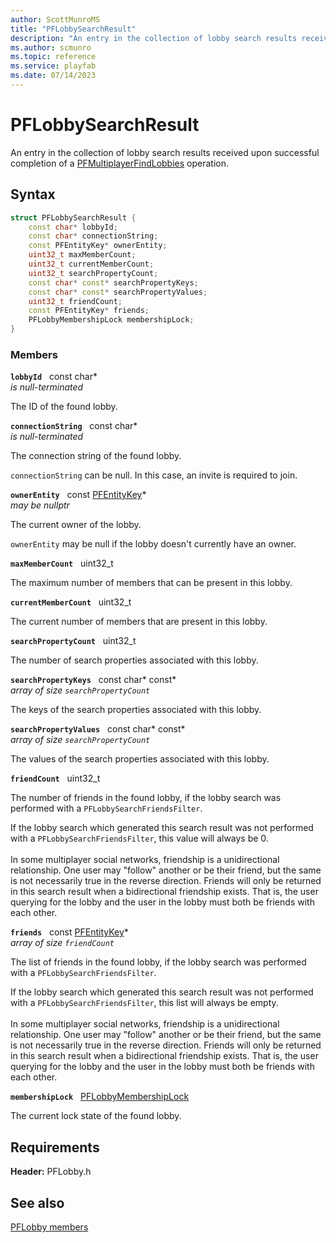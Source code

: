 ```yaml
---
author: ScottMunroMS
title: "PFLobbySearchResult"
description: "An entry in the collection of lobby search results received upon successful completion of a [PFMultiplayerFindLobbies](../functions/pfmultiplayerfindlobbies.md) operation."
ms.author: scmunro
ms.topic: reference
ms.service: playfab
ms.date: 07/14/2023
---
```


# PFLobbySearchResult  

An entry in the collection of lobby search results received upon successful completion of a [PFMultiplayerFindLobbies](../functions/pfmultiplayerfindlobbies.md) operation.  

## Syntax  
  
```cpp
struct PFLobbySearchResult {  
    const char* lobbyId;  
    const char* connectionString;  
    const PFEntityKey* ownerEntity;  
    uint32_t maxMemberCount;  
    uint32_t currentMemberCount;  
    uint32_t searchPropertyCount;  
    const char* const* searchPropertyKeys;  
    const char* const* searchPropertyValues;  
    uint32_t friendCount;  
    const PFEntityKey* friends;  
    PFLobbyMembershipLock membershipLock;  
}  
```
  
### Members  
  
**`lobbyId`** &nbsp; const char*  
*is null-terminated*  
  
The ID of the found lobby.
  
**`connectionString`** &nbsp; const char*  
*is null-terminated*  
  
The connection string of the found lobby.
  
```connectionString``` can be null. In this case, an invite is required to join.
  
**`ownerEntity`** &nbsp; const [PFEntityKey](../../pfmultiplayer/pfentitykey_clientsdk.md)*  
*may be nullptr*  
  
The current owner of the lobby.
  
```ownerEntity``` may be null if the lobby doesn't currently have an owner.
  
**`maxMemberCount`** &nbsp; uint32_t  
  
The maximum number of members that can be present in this lobby.
  
**`currentMemberCount`** &nbsp; uint32_t  
  
The current number of members that are present in this lobby.
  
**`searchPropertyCount`** &nbsp; uint32_t  
  
The number of search properties associated with this lobby.
  
**`searchPropertyKeys`** &nbsp; const char* const*  
*array of size `searchPropertyCount`*  
  
The keys of the search properties associated with this lobby.
  
**`searchPropertyValues`** &nbsp; const char* const*  
*array of size `searchPropertyCount`*  
  
The values of the search properties associated with this lobby.
  
**`friendCount`** &nbsp; uint32_t  
  
The number of friends in the found lobby, if the lobby search was performed with a ```PFLobbySearchFriendsFilter```.
  
If the lobby search which generated this search result was not performed with a ```PFLobbySearchFriendsFilter```, this value will always be 0. <br /><br /> In some multiplayer social networks, friendship is a unidirectional relationship. One user may "follow" another or be their friend, but the same is not necessarily true in the reverse direction. Friends will only be returned in this search result when a bidirectional friendship exists. That is, the user querying for the lobby and the user in the lobby must both be friends with each other.
  
**`friends`** &nbsp; const [PFEntityKey](../../pfmultiplayer/pfentitykey_clientsdk.md)*  
*array of size `friendCount`*  
  
The list of friends in the found lobby, if the lobby search was performed with a ```PFLobbySearchFriendsFilter```.
  
If the lobby search which generated this search result was not performed with a ```PFLobbySearchFriendsFilter```, this list will always be empty. <br /><br /> In some multiplayer social networks, friendship is a unidirectional relationship. One user may "follow" another or be their friend, but the same is not necessarily true in the reverse direction. Friends will only be returned in this search result when a bidirectional friendship exists. That is, the user querying for the lobby and the user in the lobby must both be friends with each other.
  
**`membershipLock`** &nbsp; [PFLobbyMembershipLock](../enums/pflobbymembershiplock.md)  
  
The current lock state of the found lobby.
  
  
## Requirements  
  
**Header:** PFLobby.h
  
## See also  
[PFLobby members](../pflobby_members.md)  

  
  
